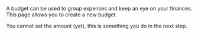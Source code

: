 A budget can be used to group expenses and keep an eye on your finances. This page allows you to create a new budget.

You cannot set the amount (yet), this is something you do in the next step.